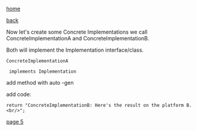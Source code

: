 [home](./page01.md)

[back](./page03.md)

Now let's create some Concrete Implementations we call ConcreteImplementationA and ConcreteImplementationB. 

Both will implement the Implementation interface/class.

```
ConcreteImplementationA
```

```
 implements Implementation
```
add method with auto -gen

add code:
```
return "ConcreteImplementationB: Here's the result on the platform B.<br/>";
```




[page 5](./page05.md)
